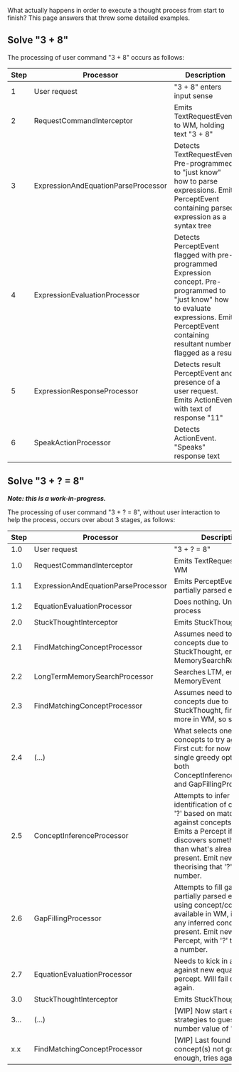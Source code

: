 What actually happens in order to execute a thought process from start to finish? This page answers that threw some detailed examples.

## Solve "3 + 8"
The processing of user command "3 + 8" occurs as follows:

| Step | Processor | Description |
|---|---|---|
| 1 | User request                        | "3 + 8" enters input sense |
| 2 | RequestCommandInterceptor           | Emits TextRequestEvent to WM, holding text "3 + 8" |
| 3 | ExpressionAndEquationParseProcessor | Detects TextRequestEvent. Pre-programmed to "just know" how to parse expressions. Emits PerceptEvent containing parsed expression as a syntax tree |
| 4 | ExpressionEvaluationProcessor       | Detects PerceptEvent flagged with pre-programmed Expression concept. Pre-programmed to "just know" how to evaluate expressions. Emits PerceptEvent containing resultant number, flagged as a result |
| 5 | ExpressionResponseProcessor         | Detects result PerceptEvent and presence of a user request. Emits ActionEvent with text of response "11" |
| 6 | SpeakActionProcessor                | Detects ActionEvent. "Speaks" response text |

## Solve "3 + ? = 8"
_**Note: this is a work-in-progress.**_

The processing of user command "3 + ? = 8", without user interaction to help the process, occurs over about 3 stages, as follows:

| Step | Processor | Description |
|---|---|---|
| 1.0 | User request                        | "3 + ? = 8" |
| 1.0 | RequestCommandInterceptor           | Emits TextRequestEvent to WM |
| 1.1 | ExpressionAndEquationParseProcessor | Emits PerceptEvent with partially parsed expression |
| 1.2 | EquationEvaluationProcessor         | Does nothing. Unable to process |
| 2.0 | StuckThoughtInterceptor             | Emits StuckThoughtEvent |
| 2.1 | FindMatchingConceptProcessor        | Assumes need to find concepts due to StuckThought, emits MemorySearchRequest |
| 2.2 | LongTermMemorySearchProcessor       | Searches LTM, emits MemoryEvent |
| 2.3 | FindMatchingConceptProcessor        | Assumes need to find concepts due to StuckThought, finds one or more in WM, so stops |
| 2.4 | (...)                               | What selects one of the concepts to try against? First cut: for now just pick single greedy option, in both ConceptInferenceProcessor and GapFillingProcessor. |
| 2.5 | ConceptInferenceProcessor           | Attempts to infer an identification of concept for '?' based on matching against concepts in WM. Emits a Percept if it discovers something better than what's already present. Emit new Percept theorising that '?' is a number. |
| 2.6 | GapFillingProcessor                 | Attempts to fill gap in partially parsed expression using concept/concepts available in WM, including any inferred concepts if present. Emit new Equation Percept, with '?' tagged as a number. |
| 2.7 | EquationEvaluationProcessor         | Needs to kick in a try again against new equation percept. Will fail once again. |
| 3.0 | StuckThoughtInterceptor             | Emits StuckThoughtEvent|
| 3... | (...)                              | [WIP] Now start employing strategies to guess at number value of '?' |
| x.x | FindMatchingConceptProcessor        | [WIP] Last found concept(s) not good enough, tries again |
